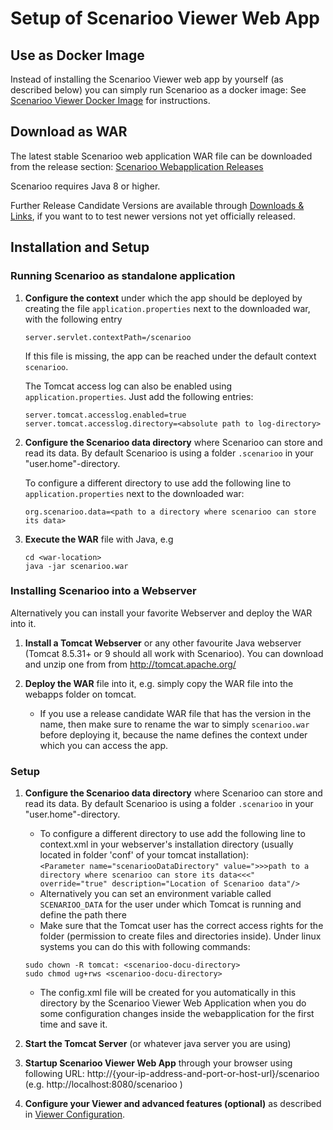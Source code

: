 # Setup of Scenarioo Viewer Web App

## Use as Docker Image

Instead of installing the Scenarioo Viewer web app by yourself (as described below) you can simply run Scenarioo as a docker image: See [Scenarioo Viewer Docker Image](Scenarioo-Viewer-Docker-Image.md) for instructions.

## Download as WAR

The latest stable Scenarioo web application WAR file can be downloaded from the release section:
[Scenarioo Webapplication Releases](https://github.com/scenarioo/scenarioo/releases)

Scenarioo requires Java 8 or higher.

Further Release Candidate Versions are available through [Downloads & Links](../downloads-and-links.md), if you want to to test newer versions not yet officially released.

## Installation and Setup
### Running Scenarioo as standalone application
1. **Configure the context** under which the app should be deployed by creating the file `application.properties` next to the downloaded war, with the following entry
     ```
     server.servlet.contextPath=/scenarioo
     ```
     If this file is missing, the app can be reached under the default context `scenarioo`.
     
     The Tomcat access log can also be enabled using `application.properties`. Just add the following entries:
     ```
     server.tomcat.accesslog.enabled=true
     server.tomcat.accesslog.directory=<absolute path to log-directory>
     ```
2. **Configure the Scenarioo data directory** where Scenarioo can store and read its data. By default Scenarioo is using a folder `.scenarioo` in your "user.home"-directory.
    
    To configure a different directory to use add the following line to `application.properties` next to the downloaded war:  
    ```
    org.scenarioo.data=<path to a directory where scenarioo can store its data>
    ```

3. **Execute the WAR** file with Java, e.g 
     ```
     cd <war-location>
     java -jar scenarioo.war
     ```

### Installing Scenarioo into a Webserver
Alternatively you can install your favorite Webserver and deploy the WAR into it.

1. **Install a Tomcat Webserver** or any other favourite Java webserver (Tomcat 8.5.31+ or 9 should all work with Scenarioo). You can download and unzip one from from http://tomcat.apache.org/ 

2. **Deploy the WAR** file into it, e.g. simply copy the WAR file into the webapps folder on tomcat. 
    * If you use a release candidate WAR file that has the version in the name, then make sure to rename the war to simply `scenarioo.war` before deploying it, because the name defines the context under which you can access the app.

### Setup
1. **Configure the Scenarioo data directory** where Scenarioo can store and read its data. By default Scenarioo is using a folder `.scenarioo` in your "user.home"-directory.
    * To configure a different directory to use add the following line to context.xml in your webserver's installation directory (usually located in folder 'conf' of your tomcat installation):  
`<Parameter name="scenariooDataDirectory" value=">>>path to a directory where scenarioo can store its data<<<" override="true" description="Location of Scenarioo data"/>`
    * Alternatively you can set an environment variable called `SCENARIOO_DATA` for the user under which Tomcat is running and define the path there
    * Make sure that the Tomcat user has the correct access rights for the folder (permission to create files and directories inside). Under linux systems you can do this with following commands:
     ```
     sudo chown -R tomcat: <scenarioo-docu-directory>
     sudo chmod ug+rws <scenarioo-docu-directory> 
     ```
    * The config.xml file will be created for you automatically in this directory by the Scenarioo Viewer Web Application when you do some configuration changes inside the webapplication for the first time and save it.

2. **Start the Tomcat Server** (or whatever java server you are using)

3. **Startup Scenarioo Viewer Web App** through your browser using following URL: http://{your-ip-address-and-port-or-host-url}/scenarioo (e.g. http://localhost:8080/scenarioo )

4. **Configure your Viewer and advanced features (optional)** as described in [Viewer Configuration](Configuration.md).
